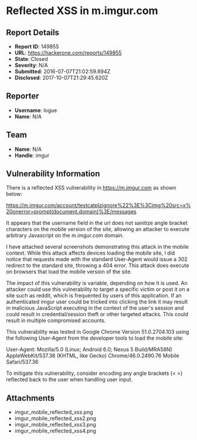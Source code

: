 # Reflected XSS in m.imgur.com

## Report Details
- **Report ID**: 149855
- **URL**: https://hackerone.com/reports/149855
- **State**: Closed
- **Severity**: N/A
- **Submitted**: 2016-07-07T21:02:59.894Z
- **Disclosed**: 2017-10-07T21:29:45.620Z

## Reporter
- **Username**: logue
- **Name**: N/A

## Team
- **Name**: N/A
- **Handle**: imgur

## Vulnerability Information
There is a reflected XSS vulnerability in https://m.imgur.com as shown below:

https://m.imgur.com/account/testcatplzignore%22%3E%3Cimg%20src=x%20onerror=prompt(document.domain)%3E/messages

It appears that the username field in the url does not sanitize angle bracket characters on the mobile version of the site, allowing an attacker to execute arbitrary Javascript on the m.imgur.com domain.

I have attached several screenshots demonstrating this attack in the mobile context. While this attack affects devices loading the mobile site, I did notice that requests made with the standard User-Agent would issue a 302 redirect to the standard site, throwing a 404 error. This attack does execute on browsers that load the mobile version of the site.

The impact of this vulnerability is variable, depending on how it is used. An attacker could use this vulnerability to target a specific victim or post it on a site such as reddit, which is frequented by users of this application. If an authenticated imgur user could be tricked into clicking the link it may result in malicious JavaScript executing in the context of the user's session and could result in credential/session theft or other targeted attacks. This could result in multiple compromised accounts.

This vulnerability was tested in Google Chrome Version 51.0.2704.103 using the following User-Agent from the developer tools to load the mobile site:

User-Agent: Mozilla/5.0 (Linux; Android 6.0; Nexus 5 Build/MRA58N) AppleWebKit/537.36 (KHTML, like Gecko) Chrome/46.0.2490.76 Mobile Safari/537.36

To mitigate this vulnerability, consider encoding any angle brackets (< >) reflected back to the user when handling user input.

## Attachments
- imgur_mobile_reflected_xss.png
- imgur_mobile_reflected_xss2.png
- imgur_mobile_reflected_xss3.png
- imgur_mobile_reflected_xss4.png
